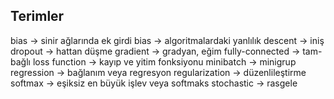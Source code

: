 ## Terimler
bias -> sinir ağlarında ek girdi 
bias -> algoritmalardaki yanlılık
descent -> iniş
dropout ->  hattan düşme
gradient -> gradyan, eğim
fully-connected -> tam-bağlı
loss function ->  kayıp ve yitim fonksiyonu
minibatch -> minigrup
regression -> bağlanım veya regresyon
regularization -> düzenlileştirme
softmax -> eşiksiz en büyük işlev veya softmaks
stochastic -> rasgele